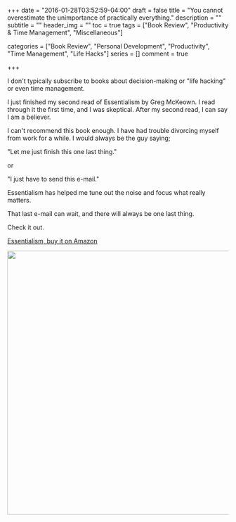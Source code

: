 +++
date  = "2016-01-28T03:52:59-04:00"
draft = false
title = "You cannot overestimate the unimportance of practically everything."
description = ""
subtitle = ""
header_img = ""
toc = true
tags = ["Book Review", "Productivity & Time Management", "Miscellaneous"]

categories = ["Book Review", "Personal Development", "Productivity", "Time Management", "Life Hacks"]
series = []
comment = true

+++

I don't typically subscribe to books about decision-making or "life hacking" or even time management.

I just finished my second read of Essentialism by Greg McKeown. I read through it the first time, and I was skeptical. After my second read, I can say I am a believer.

I can't recommend this book enough. I have had trouble divorcing myself from work for a while. I would always be the guy saying;

"Let me just finish this one last thing." 

or

"I just have to send this e-mail."

Essentialism has helped me tune out the noise and focus what really matters.

That last e-mail can wait, and there will always be one last thing.


Check it out.

[Essentialism, buy it on Amazon](http://www.amazon.com/Essentialism-Disciplined-Pursuit-Greg-McKeown/dp/0804137382/ref=sr_1_1?s=books&ie=UTF8&qid=1453951553&sr=1-1&keywords=essentialism+the+disciplined+pursuit+of+less)

<img src="/content/images/2016/01/essentialism.jpg" height="600"/>



